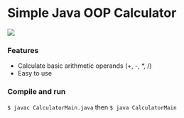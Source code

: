 # Simple Java OOP Calculator

![](https://catsandcode.com/wp-content/uploads/2012/11/java-180x180.png)

### Features

- Calculate basic arithmetic operands (+, -, *, /)
- Easy to use

### Compile and run
`$ javac CalculatorMain.java` then `$ java CalculatorMain`